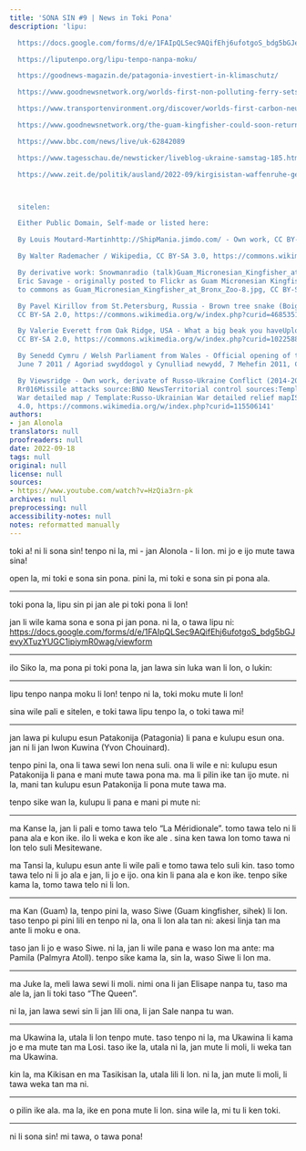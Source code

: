 ```yaml
---
title: 'SONA SIN #9 | News in Toki Pona'
description: 'lipu:

  https://docs.google.com/forms/d/e/1FAIpQLSec9AQifEhj6ufotgoS_bdg5bGJevyXTuzYUGC1ipiymR0wag/viewform

  https://liputenpo.org/lipu-tenpo-nanpa-moku/

  https://goodnews-magazin.de/patagonia-investiert-in-klimaschutz/

  https://www.goodnewsnetwork.org/worlds-first-non-polluting-ferry-sets-sail-from-marseille-france/

  https://www.transportenvironment.org/discover/worlds-first-carbon-neutral-ship-will-rely-dead-end-fuel/

  https://www.goodnewsnetwork.org/the-guam-kingfisher-could-soon-return-to-the-wild-after-a-30-year-absence-thanks-to-ambitious-scientists/

  https://www.bbc.com/news/live/uk-62842089

  https://www.tagesschau.de/newsticker/liveblog-ukraine-samstag-185.html

  https://www.zeit.de/politik/ausland/2022-09/kirgisistan-waffenruhe-gebrochen-tadschikistan-unruhen-tote?utm_referrer=https%3A%2F%2Fwww.google.com%2F



  sitelen:

  Either Public Domain, Self-made or listed here:

  By Louis Moutard-Martinhttp://ShipMania.jimdo.com/ - Own work, CC BY-SA 3.0, https://commons.wikimedia.org/w/index.php?curid=18905878

  By Walter Rademacher / Wikipedia, CC BY-SA 3.0, https://commons.wikimedia.org/w/index.php?curid=27770829

  By derivative work: Snowmanradio (talk)Guam_Micronesian_Kingfisher_at_Bronx_Zoo-8.jpg:
  Eric Savage - originally posted to Flickr as Guam Micronesian Kingfisher and uploaded
  to commons as Guam_Micronesian_Kingfisher_at_Bronx_Zoo-8.jpg, CC BY-SA 2.0, https://commons.wikimedia.org/w/index.php?curid=5468242

  By Pavel Kirillov from St.Petersburg, Russia - Brown tree snake (Boiga irregularis),
  CC BY-SA 2.0, https://commons.wikimedia.org/w/index.php?curid=46853510

  By Valerie Everett from Oak Ridge, USA - What a big beak you haveUploaded by Snowmanradio,
  CC BY-SA 2.0, https://commons.wikimedia.org/w/index.php?curid=10225880

  By Senedd Cymru / Welsh Parliament from Wales - Official opening of the Fourth Assembly,
  June 7 2011 / Agoriad swyddogol y Cynulliad newydd, 7 Mehefin 2011, CC BY 2.0, https://commons.wikimedia.org/w/index.php?curid=104693153

  By Viewsridge - Own work, derivate of Russo-Ukraine Conflict (2014-2021).svg by
  Rr016Missile attacks source:BNO NewsTerritorial control sources:Template:Russo-Ukrainian
  War detailed map / Template:Russo-Ukrainian War detailed relief mapISW, CC BY-SA
  4.0, https://commons.wikimedia.org/w/index.php?curid=115506141'
authors:
- jan Alonola
translators: null
proofreaders: null
date: 2022-09-18
tags: null
original: null
license: null
sources:
- https://www.youtube.com/watch?v=HzQia3rn-pk
archives: null
preprocessing: null
accessibility-notes: null
notes: reformatted manually
---
```


toki a! ni li sona sin! tenpo ni la, mi - jan Alonola - li lon. mi jo e ijo mute tawa sina!

open la, mi toki e sona sin pona. pini la, mi toki e sona sin pi pona ala.

---

toki pona la, lipu sin pi jan ale pi toki pona li lon!

jan li wile kama sona e sona pi jan pona. ni la, o tawa lipu ni: https://docs.google.com/forms/d/e/1FAIpQLSec9AQifEhj6ufotgoS_bdg5bGJevyXTuzYUGC1ipiymR0wag/viewform

---

ilo Siko la, ma pona pi toki pona la, jan lawa sin luka wan li lon, o lukin:

---

<!-- https://liputenpo.org/lipu-tenpo-nanpa-moku/ -->

lipu tenpo nanpa moku li lon! tenpo ni la, toki moku mute li lon!

sina wile pali e sitelen, e toki tawa lipu tenpo la, o toki tawa mi!

---

<!-- https://goodnews-magazin.de/patagonia-investiert-in-klimaschutz/ -->

jan lawa pi kulupu esun Patakonija (Patagonia) li pana e kulupu esun ona. jan ni li jan Iwon Kuwina (Yvon Chouinard).

tenpo pini la, ona li tawa sewi lon nena suli. ona li wile e ni: kulupu esun Patakonija li pana e mani mute tawa pona ma. ma li pilin ike tan ijo mute. ni la, mani tan kulupu esun Patakonija li pona mute tawa ma.

tenpo sike wan la, kulupu li pana e mani pi mute ni: <!-- [ca. 100,000,000 $] -->

---

<!-- https://www.goodnewsnetwork.org/worlds-first-non-polluting-ferry-sets-sail-from-marseille-france/ -->

ma Kanse la, jan li pali e tomo tawa telo “La Méridionale”. tomo tawa telo ni li pana ala e kon ike. ilo li weka e kon ike ale <!-- (99.9%) -->. sina ken tawa lon tomo tawa ni lon telo suli Mesitewane.

<!-- https://www.transportenvironment.org/discover/worlds-first-carbon-neutral-ship-will-rely-dead-end-fuel/ -->

ma Tansi la, kulupu esun ante li wile pali e tomo tawa telo suli kin. taso tomo tawa telo ni li jo ala e jan, li jo e ijo. ona kin li pana ala e kon ike. tenpo sike kama la, tomo tawa telo ni li lon.

---

<!-- https://www.goodnewsnetwork.org/the-guam-kingfisher-could-soon-return-to-the-wild-after-a-30-year-absence-thanks-to-ambitious-scientists/ -->

ma Kan (Guam) la, tenpo pini la, waso Siwe (Guam kingfisher, sihek) li lon. taso tenpo pi pini lili en tenpo ni la, ona li lon ala tan ni: akesi linja tan ma ante li moku e ona.

taso jan li jo e waso Siwe. ni la, jan li wile pana e waso lon ma ante: ma Pamila (Palmyra Atoll). tenpo sike kama la, sin la, waso Siwe li lon
ma.

---

<!-- https://www.bbc.com/news/live/uk-62842089 -->

ma Juke la, meli lawa sewi li moli. nimi ona li jan Elisape nanpa tu, taso ma ale la, jan li toki taso “The Queen”.

ni la, jan lawa sewi sin li jan lili ona, li jan Sale nanpa tu wan<!-- (Charles III.) -->.

---

<!-- https://www.tagesschau.de/newsticker/liveblog-ukraine-samstag-185.html -->

ma Ukawina la, utala li lon tenpo mute. taso tenpo ni la, ma Ukawina li kama jo e ma mute tan ma Losi. taso ike la, utala ni la, jan mute <!-- (ca. 30,000) --> li moli, li weka tan ma Ukawina.

<!-- https://www.zeit.de/politik/ausland/2022-09/kirgisistan-waffenruhe-gebrochen-tadschikistan-unruhen-tote?utm_referrer=https%3A%2F%2Fwww.google.com%2F -->

kin la, ma Kikisan en ma Tasikisan la, utala lili li lon. ni la, jan mute li moli, li tawa weka tan ma ni.

---

o pilin ike ala. ma la, ike en pona mute li lon. sina wile la, mi tu li ken toki.

---

ni li sona sin! mi tawa, o tawa pona!
